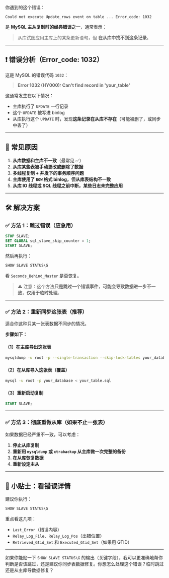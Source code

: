 你遇到的这个错误：

```
Could not execute Update_rows event on table ... Error_code: 1032
```

是 **MySQL 主从复制时的经典错误之一**，通常表示：

> 从库试图应用主库上的某条更新语句，但 **在从库中找不到这条记录**。

---

## ❗ 错误分析（Error_code: 1032）

这是 MySQL 的错误代码 `1032`：

> **Error 1032 (HY000): Can't find record in 'your_table'**

这通常发生在以下情况：

- 主库执行了 `UPDATE` 一行记录
- 这个 `UPDATE` 被写进 binlog
- 从库执行这个 `UPDATE` 时，发现**这条记录在从库不存在**（可能被删了，或同步中丢了）

---

## 🧩 常见原因

1. **从库数据和主库不一致**（最常见 ✅）
2. **从库某些表被手动更改或删除了数据**
3. **多线程复制 + 并发下的事务顺序问题**
4. **主库使用了 `ROW` 格式 binlog，但从库表结构不一致**
5. **从库 IO 线程或 SQL 线程之前中断，某些日志未完整应用**

---

## 🛠️ 解决方案

### ✅ 方法 1：跳过错误（应急用）

```sql
STOP SLAVE;
SET GLOBAL sql_slave_skip_counter = 1;
START SLAVE;
```

然后再执行：
```sql
SHOW SLAVE STATUS\G
```
看 `Seconds_Behind_Master` 是否恢复。

> ⚠️ 注意：这个方法**只是跳过一个错误事件**，**可能会导致数据进一步不一致**，**仅用于临时处理**。

---

### ✅ 方法 2：重新同步这张表（推荐）

适合你这种只某一张表数据不同步的情况。

**步骤如下：**

#### （1）在主库导出这张表
```bash
mysqldump -u root -p --single-transaction --skip-lock-tables your_database your_table > your_table.sql
```

#### （2）在从库导入这张表（覆盖）
```bash
mysql -u root -p your_database < your_table.sql
```

#### （3）重新启动复制
```sql
START SLAVE;
```

---

### ✅ 方法 3：彻底重做从库（如果不止一张表）

如果数据已经严重不一致，可以考虑：

1. **停止从库复制**
2. **重新用 `mysqldump` 或 `xtrabackup` 从主库做一次完整的备份**
3. **在从库恢复数据**
4. **重新设定主从**

---

## 🔎 小贴士：看错误详情

建议你执行：
```sql
SHOW SLAVE STATUS\G
```

重点看这几项：

- `Last_Error`（错误内容）
- `Relay_Log_File`、`Relay_Log_Pos`（出错位置）
- `Retrieved_Gtid_Set` 和 `Executed_Gtid_Set`（如果用 GTID）

---

如果你能贴一下 `SHOW SLAVE STATUS\G` 的输出（关键字段），我可以更准确地帮你判断是否该跳过，还是建议你同步表数据修复。你想怎么处理这个错误？临时跳过还是从主库导数据修复？
